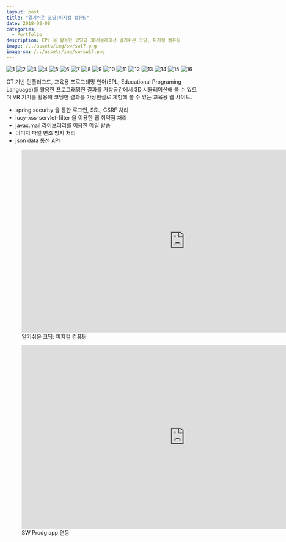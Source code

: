 ```yaml
---
layout: post
title: "알기쉬운 코딩:피지컬 컴퓨팅"
date: 2018-02-08
categories:
  - Portfolio
description: EPL 을 활용한 코딩과 3D시뮬레이션 알기쉬운 코딩, 피지컬 컴퓨팅
image: /../assets/img/sw/sw17.png
image-sm: /../assets/img/sw/sw17.png
---
```


<div class="container">
	<div id="slides">
		<img src="{{ site.url }}/assets/img/sw/sw3.png" alt="1">
     	<img src="{{ site.url }}/assets/img/sw/sw4.png" alt="2">
     	<img src="{{ site.url }}/assets/img/sw/sw5.png" alt="3">
     	<img src="{{ site.url }}/assets/img/sw/sw6.png" alt="4">
     	<img src="{{ site.url }}/assets/img/sw/sw7.png" alt="5">
     	<img src="{{ site.url }}/assets/img/sw/sw8.png" alt="6">
     	<img src="{{ site.url }}/assets/img/sw/sw9.png" alt="7">
     	<img src="{{ site.url }}/assets/img/sw/sw10.png" alt="8">
     	<img src="{{ site.url }}/assets/img/sw/sw11.png" alt="9">
     	<img src="{{ site.url }}/assets/img/sw/sw12.png" alt="10">
     	<img src="{{ site.url }}/assets/img/sw/sw13.png" alt="11">
     	<img src="{{ site.url }}/assets/img/sw/sw14.png" alt="12">
     	<img src="{{ site.url }}/assets/img/sw/sw15.png" alt="13">
     	<img src="{{ site.url }}/assets/img/sw/sw16.png" alt="14">
     	<img src="{{ site.url }}/assets/img/sw/sw17.png" alt="15"> 
     	<img src="{{ site.url }}/assets/img/sw/sw18.png" alt="16">
	</div>
</div>

<script src="https://code.jquery.com/jquery-1.9.1.min.js"></script>
<script src="{{ site.url }}/assets/slider/js/jquery.slides.min.js"></script>
<script>
	$(function() {
		$('#slides').slidesjs({
        width: 940,
        height: 528,
        play: {
        		active: true,
          		auto: true,
          		interval: 1000,
          		swap: true
        	}
      	});
    });
</script>

CT 기반 언플러그드, 교육용 프로그래밍 언어(EPL; Educational Programing Language)를 활용한 프로그래밍한 결과를 가상공간에서 3D 시뮬레이션해 볼 수 있으며 VR 기기를 활용해 코딩한 결과를 가상현실로 체험해 볼 수 있는 교육용 웹 사이트.

<ul>
	<li>spring security 을 통한 로그인, SSL, CSRF 처리</li>
  	<li>lucy-xss-servlet-filter 을 이용한 웹 취약점 처리</li>
  	<li>javax.mail 라이브러리를 이용한 메일 발송</li>
  	<li>이미지 파일 변조 방지 처리</li>
  	<li>json data 통신 API</li>
</ul>

<figure>
	<iframe width="854" height="480" src="https://www.youtube.com/embed/w9Am9mPuPxQ" frameborder="0" allowfullscreen></iframe>
 	<figcaption>알기쉬운 코딩: 피지컬 컴퓨팅</figcaption>
</figure>

<figure>
	<iframe width="854" height="480" src="https://www.youtube.com/embed/rC-NrdkYRGA" frameborder="0" allowfullscreen></iframe>
 	<figcaption>SW Prodg app 연동</figcaption>
</figure>


